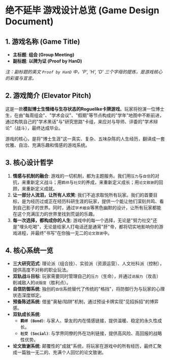 # 绝不延毕 游戏设计总览 (Game Design Document)

## 1. 游戏名称 (Game Title)

- **主标题**: **组会 (Group Meeting)**
- **副标题**: **以牌为证 (Proof by HanD)**

*注：副标题的英文 `Proof by HanD` 中，'P', 'H', 'D' 三个字母的提炼，是游戏核心的彩蛋与宣言。*

## 2. 游戏简介 (Elevator Pitch)

这是一款**模拟博士生情绪与生存状态的Roguelike卡牌游戏**。玩家将扮演一位博士生，在由"每周组会"、"学术会议"、"假期"等节点构成的"学年"地图中不断前进，通过构筑自己的"学术黑话"与"研究思路"卡组，来应对与导师、评委的"学术辩论"（战斗），最终达成毕业。

游戏的核心，是将"博士生涯"这一真实、复杂、五味杂陈的人生经历，翻译成一套优雅、自洽、充满乐趣和情感的游戏系统。

## 3. 核心设计哲学

1.  **情感与机制的融合**: 游戏的一切机制，都为主题服务。我们用`压力`与`自信`的对抗，来重新定义战斗；用`羁绊`与`社交`的养成，来重新定义成长；用`论文致谢`的回顾，来重新定义成就。
2.  **让一部分人流泪，让所有人欢笑**: 我们不追求取悦所有玩家。我们的首要目标，是为经历过或正在经历科研生涯的玩家，提供一个能让他们深刻共鸣、看到自己影子的世界。同时，通过`学术蝗虫`等黑色幽默的设计，让所有玩家都能在这个充满压力的世界里找到荒诞的乐趣。
3.  **每一次选择，都构成你的人生**: 游戏中的每一个选择，无论是"努力社交"还是"埋头吃喝"，无论是给家人打电话还是通宵"肝"帝，都将切实地影响你的游戏进程，并最终"书写"在你独一无二的`论文致谢`中。

## 4. 核心系统一览

- **三大研究范式**: 理论派（组合技）、实验派（资源运营）、人文社科派（控制），提供高度不对称的职业玩法。
- **双轨战斗目标**: 玩家需要同时管理自己的`压力`（生命），并通过`说服力`（攻击）削减敌人的`说服度`（胜利点）。
- **自信防御系统**: 独创的`自信`系统替代了传统的"格挡"，将防御行为与玩家的心理状态深度绑定。
- **预备陈述系统**: 借鉴"奥秘/陷阱"机制，通过预设卡牌实现"见招拆招"的博弈感。
- **双轨成长系统**:
    - **`羁绊 (Bond)`**: 与家人、挚友的内在情感链接，提供温暖、稳定的永久性成长。
    - **`社交 (Social)`**: 与学界同僚的外在功利链接，提供高风险、高回报的战略性优势。
- **论文致谢系统**: 颠覆性的"成就"系统，将玩家在游戏中的所有经历，最终汇聚成一篇独一无二的、充满个人回忆的论文致谢。 